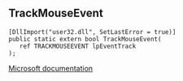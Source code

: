 ## TrackMouseEvent

```
[DllImport("user32.dll", SetLastError = true)]
public static extern bool TrackMouseEvent(
   ref TRACKMOUSEEVENT lpEventTrack
);
```

[Microsoft documentation](https://docs.microsoft.com/en-us/windows/win32/api/winuser/nf-winuser-trackmouseevent)
